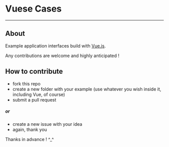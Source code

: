 # Vuese Cases

----
## About

Example application interfaces build with [Vue.js](http://vuejs.org/).

Any contributions are welcome and highly anticipated !

## How to contribute
- fork this repo
- create a new folder with your example (use whatever you wish inside it, including Vue, of course)
- submit a pull request

##### or

- create a new issue with your idea
- again, thank you 

Thanks in advance ! ^_^
